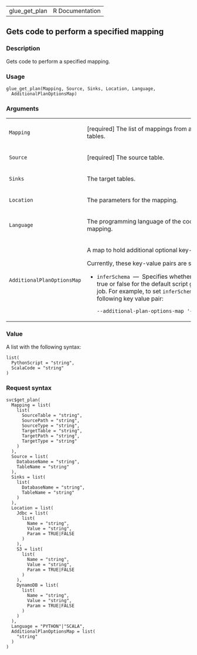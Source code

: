 <table style="width: 100%;">
<tbody>
<tr class="odd">
<td>glue_get_plan</td>
<td style="text-align: right;">R Documentation</td>
</tr>
</tbody>
</table>

## Gets code to perform a specified mapping

### Description

Gets code to perform a specified mapping.

### Usage

    glue_get_plan(Mapping, Source, Sinks, Location, Language,
      AdditionalPlanOptionsMap)

### Arguments

<table>
<colgroup>
<col style="width: 35%" />
<col style="width: 65%" />
</colgroup>
<tbody>
<tr class="odd">
<td><code id="glue_get_plan_:_Mapping">Mapping</code></td>
<td><p>[required] The list of mappings from a source table to target
tables.</p></td>
</tr>
<tr class="even">
<td><code id="glue_get_plan_:_Source">Source</code></td>
<td><p>[required] The source table.</p></td>
</tr>
<tr class="odd">
<td><code id="glue_get_plan_:_Sinks">Sinks</code></td>
<td><p>The target tables.</p></td>
</tr>
<tr class="even">
<td><code id="glue_get_plan_:_Location">Location</code></td>
<td><p>The parameters for the mapping.</p></td>
</tr>
<tr class="odd">
<td><code id="glue_get_plan_:_Language">Language</code></td>
<td><p>The programming language of the code to perform the
mapping.</p></td>
</tr>
<tr class="even">
<td><code
id="glue_get_plan_:_AdditionalPlanOptionsMap">AdditionalPlanOptionsMap</code></td>
<td><p>A map to hold additional optional key-value parameters.</p>
<p>Currently, these key-value pairs are supported:</p>
<ul>
<li><p><code>inferSchema</code>  —  Specifies whether to set
<code>inferSchema</code> to true or false for the default script
generated by an Glue job. For example, to set <code>inferSchema</code>
to true, pass the following key value pair:</p>
<p><code
style="white-space: pre;">⁠--additional-plan-options-map '{"inferSchema":"true"}'⁠</code></p></li>
</ul></td>
</tr>
</tbody>
</table>

### Value

A list with the following syntax:

    list(
      PythonScript = "string",
      ScalaCode = "string"
    )

### Request syntax

    svc$get_plan(
      Mapping = list(
        list(
          SourceTable = "string",
          SourcePath = "string",
          SourceType = "string",
          TargetTable = "string",
          TargetPath = "string",
          TargetType = "string"
        )
      ),
      Source = list(
        DatabaseName = "string",
        TableName = "string"
      ),
      Sinks = list(
        list(
          DatabaseName = "string",
          TableName = "string"
        )
      ),
      Location = list(
        Jdbc = list(
          list(
            Name = "string",
            Value = "string",
            Param = TRUE|FALSE
          )
        ),
        S3 = list(
          list(
            Name = "string",
            Value = "string",
            Param = TRUE|FALSE
          )
        ),
        DynamoDB = list(
          list(
            Name = "string",
            Value = "string",
            Param = TRUE|FALSE
          )
        )
      ),
      Language = "PYTHON"|"SCALA",
      AdditionalPlanOptionsMap = list(
        "string"
      )
    )
